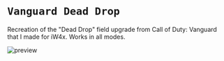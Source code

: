 # `Vanguard Dead Drop`

Recreation of the "Dead Drop" field upgrade from Call of Duty: Vanguard that I made for iW4x. Works in all modes.

![preview](https://imgur.com/a/pAprw8L)